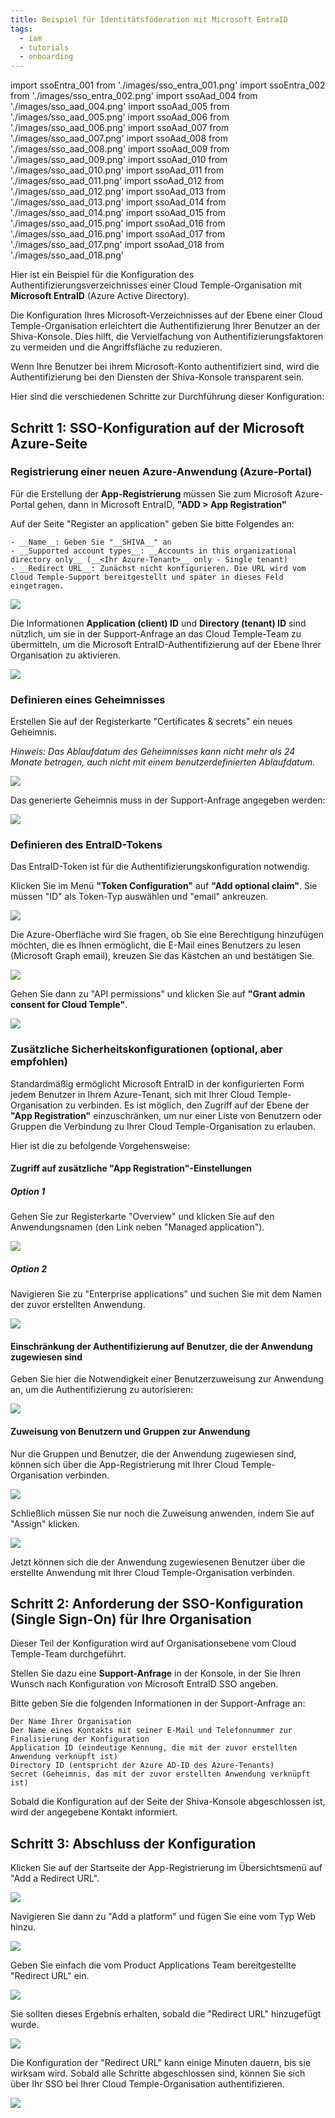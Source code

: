 ```yaml
---
title: Beispiel für Identitätsföderation mit Microsoft EntraID
tags:
  - iam
  - tutorials
  - onboarding
---
```

import ssoEntra_001 from './images/sso_entra_001.png'
import ssoEntra_002 from './images/sso_entra_002.png'
import ssoAad_004 from './images/sso_aad_004.png'
import ssoAad_005 from './images/sso_aad_005.png'
import ssoAad_006 from './images/sso_aad_006.png'
import ssoAad_007 from './images/sso_aad_007.png'
import ssoAad_008 from './images/sso_aad_008.png'
import ssoAad_009 from './images/sso_aad_009.png'
import ssoAad_010 from './images/sso_aad_010.png'
import ssoAad_011 from './images/sso_aad_011.png'
import ssoAad_012 from './images/sso_aad_012.png'
import ssoAad_013 from './images/sso_aad_013.png'
import ssoAad_014 from './images/sso_aad_014.png'
import ssoAad_015 from './images/sso_aad_015.png'
import ssoAad_016 from './images/sso_aad_016.png'
import ssoAad_017 from './images/sso_aad_017.png'
import ssoAad_018 from './images/sso_aad_018.png'

Hier ist ein Beispiel für die Konfiguration des Authentifizierungsverzeichnisses einer Cloud Temple-Organisation mit __Microsoft EntraID__ (Azure Active Directory).

Die Konfiguration Ihres Microsoft-Verzeichnisses auf der Ebene einer Cloud Temple-Organisation erleichtert die Authentifizierung Ihrer Benutzer an der Shiva-Konsole. Dies hilft, die Vervielfachung von Authentifizierungsfaktoren zu vermeiden und die Angriffsfläche zu reduzieren.

Wenn Ihre Benutzer bei ihrem Microsoft-Konto authentifiziert sind, wird die Authentifizierung bei den Diensten der Shiva-Konsole transparent sein.

Hier sind die verschiedenen Schritte zur Durchführung dieser Konfiguration:

## Schritt 1: SSO-Konfiguration auf der Microsoft Azure-Seite

### Registrierung einer neuen Azure-Anwendung (Azure-Portal)

Für die Erstellung der __App-Registrierung__ müssen Sie zum Microsoft Azure-Portal gehen, dann in Microsoft EntraID, __"ADD > App Registration"__

Auf der Seite "Register an application" geben Sie bitte Folgendes an:

```
- __Name__: Geben Sie "__SHIVA__" an
- __Supported account types__: __Accounts in this organizational directory only__ (__<Ihr Azure-Tenant>__ only - Single tenant)
- __Redirect URL__: Zunächst nicht konfigurieren. Die URL wird vom Cloud Temple-Support bereitgestellt und später in dieses Feld eingetragen.
```

<img src={ssoEntra_001} />

Die Informationen __Application (client) ID__ und __Directory (tenant) ID__ sind nützlich, um sie in der Support-Anfrage an das Cloud Temple-Team zu übermitteln, um die Microsoft EntraID-Authentifizierung auf der Ebene Ihrer Organisation zu aktivieren.

<img src={ssoEntra_002} />

### Definieren eines Geheimnisses

Erstellen Sie auf der Registerkarte "Certificates & secrets" ein neues Geheimnis.

*Hinweis: Das Ablaufdatum des Geheimnisses kann nicht mehr als 24 Monate betragen, auch nicht mit einem benutzerdefinierten Ablaufdatum.*

<img src={ssoAad_004} />

Das generierte Geheimnis muss in der Support-Anfrage angegeben werden:

<img src={ssoAad_005} />

### Definieren des EntraID-Tokens

Das EntraID-Token ist für die Authentifizierungskonfiguration notwendig.

Klicken Sie im Menü __"Token Configuration"__ auf __"Add optional claim"__. Sie müssen "ID" als Token-Typ auswählen und "email" ankreuzen.

<img src={ssoAad_006} />

Die Azure-Oberfläche wird Sie fragen, ob Sie eine Berechtigung hinzufügen möchten, die es Ihnen ermöglicht, die E-Mail eines Benutzers zu lesen (Microsoft Graph email), kreuzen Sie das Kästchen an und bestätigen Sie.

<img src={ssoAad_007} />

Gehen Sie dann zu "API permissions" und klicken Sie auf __"Grant admin consent for Cloud Temple"__.

<img src={ssoAad_008} />

### Zusätzliche Sicherheitskonfigurationen (optional, aber empfohlen)

Standardmäßig ermöglicht Microsoft EntraID in der konfigurierten Form jedem Benutzer in Ihrem Azure-Tenant, sich mit Ihrer Cloud Temple-Organisation zu verbinden.
Es ist möglich, den Zugriff auf der Ebene der __"App Registration"__ einzuschränken, um nur einer Liste von Benutzern oder Gruppen die Verbindung zu Ihrer Cloud Temple-Organisation zu erlauben.

Hier ist die zu befolgende Vorgehensweise:

#### Zugriff auf zusätzliche "App Registration"-Einstellungen

##### Option 1

Gehen Sie zur Registerkarte "Overview" und klicken Sie auf den Anwendungsnamen (den Link neben "Managed application").

<img src={ssoAad_009} />

##### Option 2

Navigieren Sie zu "Enterprise applications" und suchen Sie mit dem Namen der zuvor erstellten Anwendung.

<img src={ssoAad_010} />

#### Einschränkung der Authentifizierung auf Benutzer, die der Anwendung zugewiesen sind

Geben Sie hier die Notwendigkeit einer Benutzerzuweisung zur Anwendung an, um die Authentifizierung zu autorisieren:

<img src={ssoAad_011} />

#### Zuweisung von Benutzern und Gruppen zur Anwendung

Nur die Gruppen und Benutzer, die der Anwendung zugewiesen sind, können sich über die App-Registrierung mit Ihrer Cloud Temple-Organisation verbinden.

<img src={ssoAad_012} />

Schließlich müssen Sie nur noch die Zuweisung anwenden, indem Sie auf "Assign" klicken.

<img src={ssoAad_013} />

Jetzt können sich die der Anwendung zugewiesenen Benutzer über die erstellte Anwendung mit Ihrer Cloud Temple-Organisation verbinden.

## Schritt 2: Anforderung der SSO-Konfiguration (Single Sign-On) für Ihre Organisation

Dieser Teil der Konfiguration wird auf Organisationsebene vom Cloud Temple-Team durchgeführt.

Stellen Sie dazu eine __Support-Anfrage__ in der Konsole, in der Sie Ihren Wunsch nach Konfiguration von Microsoft EntraID SSO angeben.

Bitte geben Sie die folgenden Informationen in der Support-Anfrage an:

    Der Name Ihrer Organisation
    Der Name eines Kontakts mit seiner E-Mail und Telefonnummer zur Finalisierung der Konfiguration
    Application ID (eindeutige Kennung, die mit der zuvor erstellten Anwendung verknüpft ist)
    Directory ID (entspricht der Azure AD-ID des Azure-Tenants)
    Secret (Geheimnis, das mit der zuvor erstellten Anwendung verknüpft ist)

Sobald die Konfiguration auf der Seite der Shiva-Konsole abgeschlossen ist, wird der angegebene Kontakt informiert.

## Schritt 3: Abschluss der Konfiguration

Klicken Sie auf der Startseite der App-Registrierung im Übersichtsmenü auf "Add a Redirect URL".

<img src={ssoAad_014} />

Navigieren Sie dann zu "Add a platform" und fügen Sie eine vom Typ Web hinzu.

<img src={ssoAad_015} />

Geben Sie einfach die vom Product Applications Team bereitgestellte "Redirect URL" ein.

<img src={ssoAad_016} />

Sie sollten dieses Ergebnis erhalten, sobald die "Redirect URL" hinzugefügt wurde.

<img src={ssoAad_017} />

Die Konfiguration der "Redirect URL" kann einige Minuten dauern, bis sie wirksam wird.
Sobald alle Schritte abgeschlossen sind, können Sie sich über Ihr SSO bei Ihrer Cloud Temple-Organisation authentifizieren.

<img src={ssoAad_018} />

